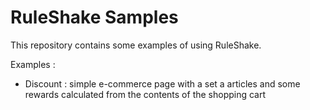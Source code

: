 # RuleShake Samples

This repository contains some examples of using RuleShake. 

Examples : 
* Discount : simple e-commerce page with a set a articles and some rewards calculated from the contents of the shopping cart